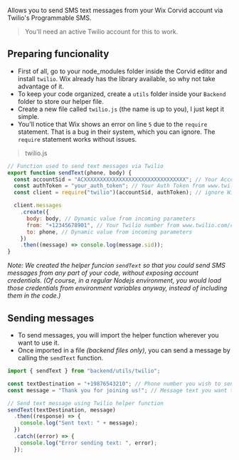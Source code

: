 Allows you to send SMS text messages from your Wix Corvid account via Twilio's Programmable SMS.

> You'll need an active Twilio account for this to work.

## Preparing funcionality

- First of all, go to your node_modules folder inside the Corvid editor and install `twilio`. Wix already has the library available, so why not take advantage of it.
- To keep your code organized, create a `utils` folder inside your `Backend` folder to store our helper file.
- Create a new file called `twilio.js` (the name is up to you), I just kept it simple.
- You'll notice that Wix shows an error on line `5` due to the `require` statement. That is a bug in their system, which you can ignore. The `require` statement works without issues.

> twilio.js

```js
// Function used to send text messages via Twilio
export function sendText(phone, body) {
  const accountSid = "ACXXXXXXXXXXXXXXXXXXXXXXXXXXXXXXXX"; // Your Account SID from www.twilio.com/console
  const authToken = "your_auth_token"; // Your Auth Token from www.twilio.com/console
  const client = require("twilio")(accountSid, authToken); // ignore Wix error

  client.messages
    .create({
      body: body, // Dynamic value from incoming parameters
      from: "+12345678901", // Your Twilio number from www.twilio.com/console
      to: phone, // Dynamic value from incoming parameters
    })
    .then((message) => console.log(message.sid));
}
```

_Note: We created the helper funcion `sendText` so that you could send SMS messages from any part of your code, without exposing account credentials. (Of course, in a regular Nodejs environment, you would load those credentials from environment variables anyway, instead of including them in the code.)_

## Sending messages

- To send messages, you will import the helper function wherever you want to use it.
- Once imported in a file _(backend files only)_, you can send a message by calling the `sendText` function.

```js
import { sendText } from "backend/utils/twilio";
```

```js
const textDestination = "+19876543210"; // Phone number you wish to send to
const message = "Thank you for joining us!"; // Message text you want to send

// Send text message using Twilio helper function
sendText(textDestination, message)
  .then((response) => {
    console.log("Sent text: " + message);
  })
  .catch((error) => {
    console.log("Error sending text: ", error);
  });
```
